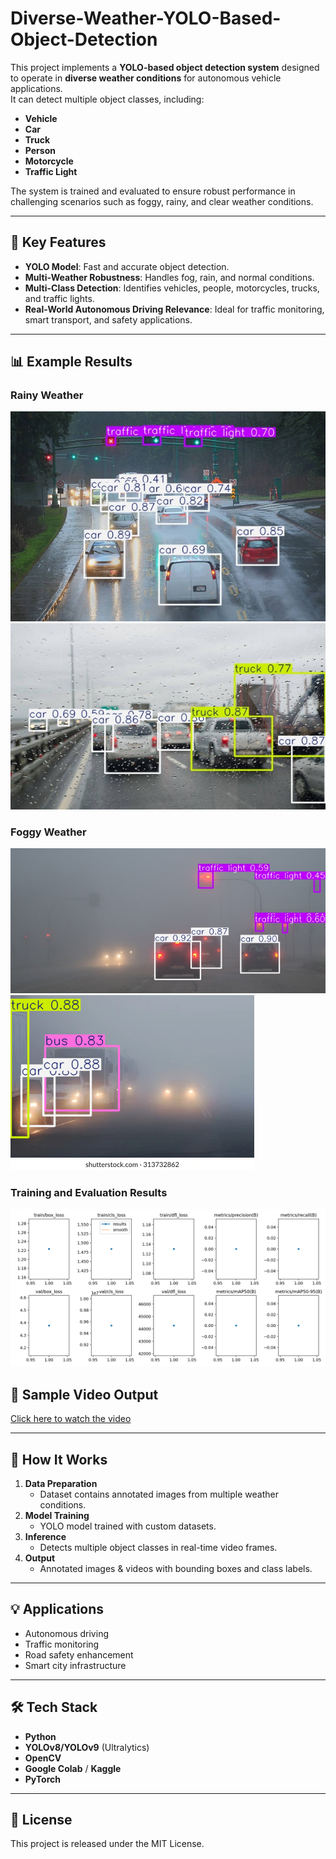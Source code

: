 # Diverse-Weather-YOLO-Based-Object-Detection

This project implements a **YOLO-based object detection system** designed to operate in **diverse weather conditions** for autonomous vehicle applications.  
It can detect multiple object classes, including:

- **Vehicle**
- **Car**
- **Truck**
- **Person**
- **Motorcycle**
- **Traffic Light**

The system is trained and evaluated to ensure robust performance in challenging scenarios such as foggy, rainy, and clear weather conditions.

---

## 📌 Key Features
- **YOLO Model**: Fast and accurate object detection.
- **Multi-Weather Robustness**: Handles fog, rain, and normal conditions.
- **Multi-Class Detection**: Identifies vehicles, people, motorcycles, trucks, and traffic lights.
- **Real-World Autonomous Driving Relevance**: Ideal for traffic monitoring, smart transport, and safety applications.

---

## 📊 Example Results

### Rainy Weather
![Rainy Detection 01](Results%20Output/detected_rainy%20weather%2001.jpg)
![Rainy Detection 02](Results%20Output/detected_rainy%20weather%2002.jpg)

### Foggy Weather
![Foggy Detection 01](Results%20Output/detected_foggy%20weather%2001.jpg)
![Foggy Detection 02](Results%20Output/detected_foggy%20weather%2002.webp)




### Training and Evaluation Results
![Results Graph](Results%20Output/results.png)


## 🎥 Sample Video Output
[Click here to watch the video](Results%20Output/output_first_1000.mp4)

---

## 🚀 How It Works
1. **Data Preparation**  
   - Dataset contains annotated images from multiple weather conditions.
2. **Model Training**  
   - YOLO model trained with custom datasets.
3. **Inference**  
   - Detects multiple object classes in real-time video frames.
4. **Output**  
   - Annotated images & videos with bounding boxes and class labels.

---

## 💡 Applications
- Autonomous driving
- Traffic monitoring
- Road safety enhancement
- Smart city infrastructure

---

## 🛠 Tech Stack
- **Python**
- **YOLOv8/YOLOv9** (Ultralytics)
- **OpenCV**
- **Google Colab** / **Kaggle**
- **PyTorch**

---

## 📄 License
This project is released under the MIT License.
